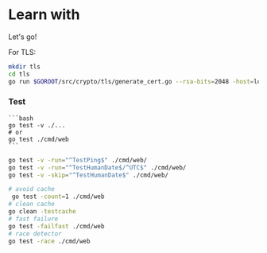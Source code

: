 # Learn with
Let's go!


For TLS:

```bash
mkdir tls
cd tls
go run $GOROOT/src/crypto/tls/generate_cert.go --rsa-bits=2048 -host=localhost
```

### Test
    
    ```bash
    go test -v ./...
    # or
    go test ./cmd/web
    ```

```bash
go test -v -run="^TestPing$" ./cmd/web/
go test -v -run="^TestHumanDate$/^UTC$" ./cmd/web/
go test -v -skip="^TestHumanDate$" ./cmd/web/

# avoid cache
 go test -count=1 ./cmd/web
# clean cache
go clean -testcache
# fast failure
go test -failfast ./cmd/web
# race detector
go test -race ./cmd/web
```